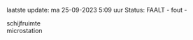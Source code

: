 laatste update: 
ma 25-09-2023  5:09   uur 
Status: FAALT - fout - 
<div class="service R">schijfruimte</div><div class="service R">microstation</div>